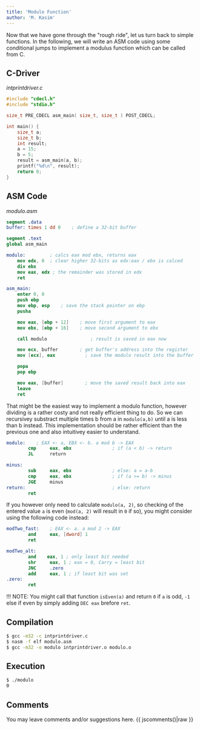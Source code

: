 ```yaml
---
title: 'Modulo Function'
author: 'M. Kasim'
---
```


Now that we have gone through the "rough ride", let us turn back to simple functions. In the following, we will write an ASM code using some conditional jumps to implement a modulus function which can be called from C.


## C-Driver

_intprintdriver.c_
``` C
#include "cdecl.h"
#include "stdio.h"

size_t PRE_CDECL asm_main( size_t, size_t ) POST_CDECL;

int main() {
    size_t a;
    size_t b;
    int result;
    a = 15;
    b = 5;
    result = asm_main(a, b);
    printf("%d\n", result);
    return 0;
}
```


## ASM Code

_modulo.asm_
``` NASM
segment .data
buffer: times 1 dd 0    ; define a 32-bit buffer

segment .text
global asm_main

modulo:         ; calcs eax mod ebx, returns eax
    mov edx, 0  ; clear higher 32-bits as edx:eax / ebx is calced
    div ebx     
    mov eax, edx ; the remainder was stored in edx     
    ret

asm_main:
    enter 0, 0
    push ebp
    mov ebp, esp    ; save the stack pointer on ebp
    pusha

    mov eax, [ebp + 12]    ; move first argument to eax
    mov ebx, [ebp + 16]    ; move second argument to ebx

    call modulo                ; result is saved in eax now

    mov ecx, buffer        ; get buffer's address into the register
    mov [ecx], eax           ; save the modulo result into the buffer

    popa
    pop ebp

    mov eax, [buffer]        ; move the saved result back into eax
    leave
    ret
```

That might be the easiest way to implement a modulo function, however dividing is a rather costy and not really efficient thing to do. So we can recursivey substract multiple times b from a in `modulo(a,b)` until a is less than b instead. This implementation should be rather efficient than the previous one and also intuitivey easier to understand.

```nasm
modulo:    ; EAX <- a, EBX <- b. a mod b -> EAX
        cmp     eax, ebx               ; if (a < b) -> return
        JL      return

minus: 
		sub     eax, ebx               ; else: a = a-b
        cmp     eax, ebx               ; if (a >= b) -> minus
        JGE     minus
return:                                ; else: return
        ret
```

If you however only need to calculate `modulo(a, 2)`, so checking of the entered value `a` is even (`mod(a, 2)` will result in `0` if so), you might consider using the following code instead:

```nasm
modTwo_fast:    ; EAX <- a. a mod 2 -> EAX
        and 	eax, [dword] 1
        ret

modTwo_alt:
        and    eax, 1 ; only least bit needed
        shr		eax, 1 ; eax = 0, Carry = least bit
        JNC		.zero
        add		eax, 1 ; if least bit was set
.zero:
        ret
```

!!! NOTE: You might call that function `isEven(a)` and return `0` if `a` is odd, `-1` else if even by simply adding `DEC eax` brefore `ret`.

## Compilation
``` bash
$ gcc -m32 -c intprintdriver.c
$ nasm -f elf modulo.asm
$ gcc -m32 -o modulo intprintdriver.o modulo.o
```


## Execution
``` bash
$ ./modulo
0
```


## Comments
You may leave comments and/or suggestions here.
{{ jscomments()|raw }}